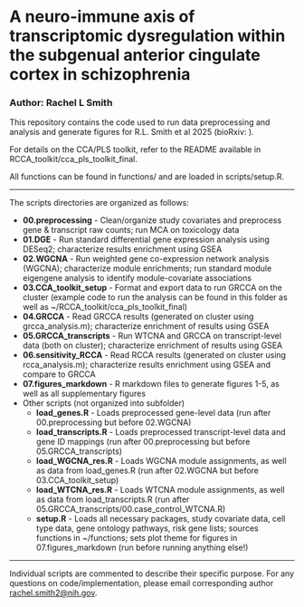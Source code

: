 # A neuro-immune axis of transcriptomic dysregulation within the subgenual anterior cingulate cortex in schizophrenia
### Author: Rachel L Smith

This repository contains the code used to run data preprocessing and analysis and generate figures for R.L. Smith et al 2025 (bioRxiv: ).

For details on the CCA/PLS toolkit, refer to the README available in RCCA_toolkit/cca_pls_toolkit_final.

All functions can be found in functions/ and are loaded in scripts/setup.R.

-------------------------------------------------------------------
The scripts directories are organized as follows:
* **00.preprocessing** - Clean/organize study covariates and preprocess gene & transcript raw counts; run MCA on toxicology data
* **01.DGE** - Run standard differential gene expression analysis using DESeq2; characterize results enrichment using GSEA
* **02.WGCNA** - Run weighted gene co-expression network analysis (WGCNA); characterize module enrichments; run standard module eigengene analysis to identify module-covariate associations
* **03.CCA_toolkit_setup** - Format and export data to run GRCCA on the cluster (example code to run the analysis can be found in this folder as well as ~/RCCA_toolkit/cca_pls_toolkit_final)
* **04.GRCCA** - Read GRCCA results (generated on cluster using grcca_analysis.m); characterize enrichment of results using GSEA
* **05.GRCCA_transcripts** - Run WTCNA and GRCCA on transcript-level data (both on cluster); characterize enrichment of results using GSEA
* **06.sensitivity_RCCA** - Read RCCA results (generated on cluster using rcca_analysis.m); characterize results enrichment using GSEA and compare to GRCCA
* **07.figures_markdown** - R markdown files to generate figures 1-5, as well as all supplementary figures
* Other scripts (not organized into subfolder)
    - **load_genes.R** - Loads preprocessed gene-level data (run after 00.preprocessing but before 02.WGCNA)
    - **load_transcripts.R** - Loads preprocessed transcript-level data and gene ID mappings (run after 00.preprocessing but before 05.GRCCA_transcripts)
    - **load_WGCNA_res.R** - Loads WGCNA module assignments, as well as data from load_genes.R (run after 02.WGCNA but before 03.CCA_toolkit_setup)
    - **load_WTCNA_res.R** - Loads WTCNA module assignments, as well as data from load_transcripts.R (run after 05.GRCCA_transcripts/00.case_control_WTCNA.R)
    - **setup.R** - Loads all necessary packages, study covariate data, cell type data, gene ontology pathways, risk gene lists; sources functions in ~/functions; sets plot theme for figures in 07.figures_markdown (run before running anything else!)
-------------------------------------------------------------------

Individual scripts are commented to describe their specific purpose. For any questions on code/implementation, please email corresponding author rachel.smith2@nih.gov.
